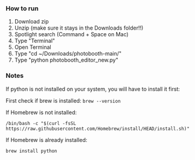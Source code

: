 ### How to run

1. Download zip
2. Unzip (make sure it stays in the Downloads folder!!)
4. Spotlight search (Command + Space on Mac)
5. Type "Terminal"
6. Open Terminal
7. Type "cd ~/Downloads/photobooth-main/"
8. Type "python photobooth_editor_new.py"

### Notes

If python is not installed on your system, you will have to install it first:

First check if brew is installed: `brew --version`

If Homebrew is not installed:
```
/bin/bash -c "$(curl -fsSL https://raw.githubusercontent.com/Homebrew/install/HEAD/install.sh)"
```

If Homebrew is already installed:
```
brew install python
```
